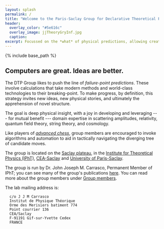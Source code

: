 ```yaml
---
layout: splash
permalink: /
title: "Welcome to the Paris-Saclay Group for Declarative Theoretical Physics."
header:
  overlay_color: "#5e616c"
  overlay_image: jjTheoryGryInf.jpg
  caption:
excerpt: Focussed on the *what* of physical predictions, allowing creative play in probing the universe's *how*.
---
```


{% include base_path %}

## Computers are great. Ideas are better.

The DTP Group likes to push the line of *failure-point predictions*.  These involve calculations that take modern methods and world-class technologies to their breaking-point.  To make progress, by definition, this strategy invites new ideas, new physical stories, and ultimately the apprehension of novel structure.

The goal is deep physical insight, with a joy in developing and leveraging --- for mutual benefit --- domain expertise in scattering amplitudes, relativity, quantum field theory, string theory, and cosmology.

Like players of [*advanced chess*](https://en.wikipedia.org/wiki/Advanced_Chess), group members are encouraged to invoke algorithms and automation to aid in tactically navigating the diverging tree of candidate moves.


  The group is located on the [Saclay plateau](https://en.wikipedia.org/wiki/Paris-Saclay), in the [Institute for Theoretical Physics (IPhT)](http://ipht.cea.fr/en/), [CEA-Saclay](http://www-centre-saclay.cea.fr/en) and [University of Paris-Saclay](https://www.universite-paris-saclay.fr/en).

  The group is run by Dr. John Joseph M. Carrasco, Permanent Member of IPhT; you can see many of the group's publications [here](http://inspirehep.net/search?ln=en&ln=en&p=author%3AJ.J.M.Carrasco.1). You can read more about the group members under [Group members](/members).

  The lab mailing address is:

```
  c/o J J M Carrasco
  Institut de Physique Théorique
  Orme des Merisiers batiment 774
  Point courrier 136
  CEA/Saclay
  F-91191 Gif-sur-Yvette Cedex
  FRANCE
```

